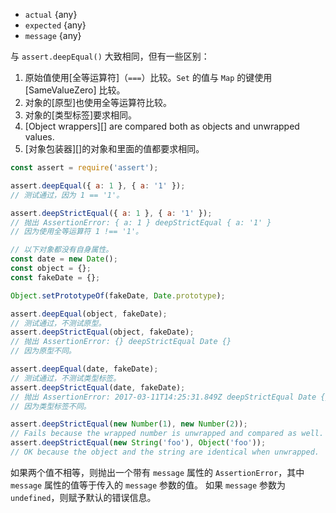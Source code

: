 <!-- YAML
added: v1.2.0
changes:
  - version: v8.5.0
    pr-url: https://github.com/nodejs/node/pull/15001
    description: Error names and messages are now properly compared
  - version: v8.0.0
    pr-url: https://github.com/nodejs/node/pull/12142
    description: Set and Map content is also compared
  - version: v6.4.0, v4.7.1
    pr-url: https://github.com/nodejs/node/pull/8002
    description: Typed array slices are handled correctly now.
  - version: v6.1.0
    pr-url: https://github.com/nodejs/node/pull/6432
    description: Objects with circular references can be used as inputs now.
  - version: v5.10.1, v4.4.3
    pr-url: https://github.com/nodejs/node/pull/5910
    description: Handle non-`Uint8Array` typed arrays correctly.
-->
* `actual` {any}
* `expected` {any}
* `message` {any}

与 `assert.deepEqual()` 大致相同，但有一些区别：

1. 原始值使用[全等运算符]（`===`）比较。`Set` 的值与 `Map` 的键使用 [SameValueZero] 比较。
2. 对象的[原型]也使用全等运算符比较。
3. 对象的[类型标签]要求相同。
4. [Object wrappers][] are compared both as objects and unwrapped values.
4. [对象包装器][]的对象和里面的值都要求相同。

```js
const assert = require('assert');

assert.deepEqual({ a: 1 }, { a: '1' });
// 测试通过，因为 1 == '1'。

assert.deepStrictEqual({ a: 1 }, { a: '1' });
// 抛出 AssertionError: { a: 1 } deepStrictEqual { a: '1' }
// 因为使用全等运算符 1 !== '1'。

// 以下对象都没有自身属性。
const date = new Date();
const object = {};
const fakeDate = {};

Object.setPrototypeOf(fakeDate, Date.prototype);

assert.deepEqual(object, fakeDate);
// 测试通过，不测试原型。
assert.deepStrictEqual(object, fakeDate);
// 抛出 AssertionError: {} deepStrictEqual Date {}
// 因为原型不同。

assert.deepEqual(date, fakeDate);
// 测试通过，不测试类型标签。
assert.deepStrictEqual(date, fakeDate);
// 抛出 AssertionError: 2017-03-11T14:25:31.849Z deepStrictEqual Date {}
// 因为类型标签不同。

assert.deepStrictEqual(new Number(1), new Number(2));
// Fails because the wrapped number is unwrapped and compared as well.
assert.deepStrictEqual(new String('foo'), Object('foo'));
// OK because the object and the string are identical when unwrapped.
```

如果两个值不相等，则抛出一个带有 `message` 属性的 `AssertionError`，其中 `message` 属性的值等于传入的 `message` 参数的值。
如果 `message` 参数为 `undefined`，则赋予默认的错误信息。


